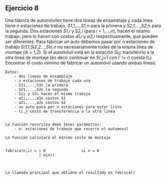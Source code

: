 ## Ejercicio 8
Una fábrica de automóviles tiene dos líneas de ensamblaje y cada línea tiene *n* estaciones de trabajo, *S1,1,...,S1,n* para la primera y *S2,1,...,S2,n* para la segunda. Dos estaciones *S1,i* y *S2,i* (para i = 1,...,n), hacen el mismo trabajo, pero lo hacen con costos *a1,i* y *a2,i* respectivamente, que pueden ser diferentes. Para fabricar un auto debemos pasar por n estaciones de trabajo *Si1,1,Si2,2...,Sin,n* no necesariamente todas de la misma línea de montaje (ik = 1,2). Si el automóvil está en la estación *Si,j*, transferirlo a la otra línea de montaje (es decir continuar en Si',j+1 con i' != i) cuesta *ti,j*. Encontrar el costo mínimo de fabricar un automóvil usando ambas líneas.

```
Datos:
    - dos lineas de ensamblaje
    - n estaciones de trabajo cada una
    - S11,...,S1n la primera
    - S21,...,S2n la segunda
    - S1i y S2i hacen el mismo trabajo
    - a1i,...,a1n costos S1
    - a2i,...,a2n costos S2
    - un auto pasa por n estaciones para estar listo
    - ti,j costo de transferencia a la otra línea


La función recursiva debe tener parámetros:
    - n: estaciones de trabajo que recorre el automovil

La función calculará el mínimo costo de montaje


fabrica(n,i) = | 0                si n = 0
               | min()



La llamada principal que obtiene el resultado es fabrica()
```